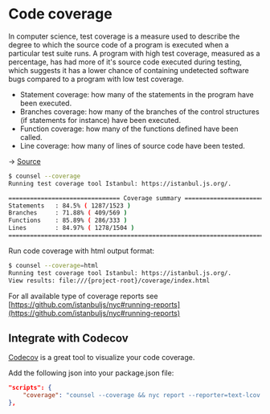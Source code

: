 # Code coverage

In computer science, test coverage is a measure used to describe the degree to which the source code of a program is executed when a particular test suite runs. A program with high test coverage, measured as a percentage, has had more of it's source code executed during testing, which suggests it has a lower chance of containing undetected software bugs compared to a program with low test coverage.

- Statement coverage: how many of the statements in the program have been executed.
- Branches coverage: how many of the branches of the control structures (if statements for instance) have been executed.
- Function coverage: how many of the functions defined have been called.
- Line coverage: how many of lines of source code have been tested.

→ [Source](https://www.atlassian.com/continuous-delivery/introduction-to-code-coverage)

```bash
$ counsel --coverage
Running test coverage tool Istanbul: https://istanbul.js.org/.

=============================== Coverage summary ===============================
Statements   : 84.5% ( 1287/1523 )
Branches     : 71.88% ( 409/569 )
Functions    : 85.89% ( 286/333 )
Lines        : 84.97% ( 1278/1504 )
================================================================================
```

Run code coverage with html output format:

```bash
$ counsel --coverage=html
Running test coverage tool Istanbul: https://istanbul.js.org/.
View results: file:///{project-root}/coverage/index.html
```

For all available type of coverage reports see [https://github.com/istanbuljs/nyc#running-reports](https://github.com/istanbuljs/nyc#running-reports)

## Integrate with Codecov
[Codecov](https://codecov.io/) is a great tool to visualize your code coverage.

Add the following json into your package.json file:
```json
"scripts": {
    "coverage": "counsel --coverage && nyc report --reporter=text-lcov > coverage.lcov && codecov"
},
```
